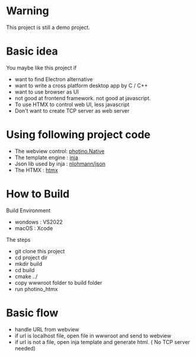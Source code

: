 #  Warning

This project is still a demo project.

# Basic idea

You maybe like this project if 
- want to find Electron alternative
- want to write a cross platform desktop app by C / C++ 
- want to use browser as UI
- not good at frontend framework. not good at javascript.
- To use HTMX to control web UI, less javascript
- Don't want to create TCP server as web server

# Using following project code

- The webview control:  [photino.Native](https://github.com/tryphotino/photino.Native)
- The template engine : [inja](https://github.com/pantor/inja)
- Json lib used by inja :  [nlohmann/json](https://github.com/nlohmann/json)
- The HTMX :  [htmx](https://github.com/bigskysoftware/htmx)

# How to Build


Build Environment
- wondows :  VS2022 
- macOS :  Xcode

The steps 
- git clone this project
- cd project dir
- mkdir build
- cd build
- cmake ../
- copy wwwroot folder to build folder
- run photino_htmx
 


# Basic flow

- handle URL from webview
- if url is localhost file, open file in wwwroot and send to webview
- if url is not a file, open inja template and generate html. 
  ( No TCP server needed)


